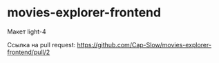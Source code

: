 # movies-explorer-frontend

Макет light-4

Ссылка на pull request:
https://github.com/Cap-Slow/movies-explorer-frontend/pull/2
